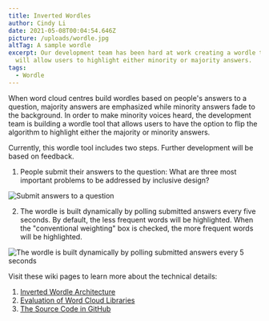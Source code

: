 ```yaml
---
title: Inverted Wordles
author: Cindy Li
date: 2021-05-08T00:04:54.646Z
picture: /uploads/wordle.jpg
altTag: A sample wordle
excerpt: Our development team has been hard at work creating a wordle tool that
  will allow users to highlight either minority or majority answers.
tags:
  - Wordle
---
```

When word cloud centres build wordles based on people's answers to a question, majority answers are emphasized while minority answers fade to the background. In order to make minority voices heard, the development team is building a wordle tool that allows users to have the option to flip the algorithm to highlight either the majority or minority answers.

Currently, this wordle tool includes two steps. Further development will be based on feedback.

1. People submit their answers to the question: What are three most important problems to be addressed by inclusive design?

![Submit answers to a question](/uploads/question.png)

2. The wordle is built dynamically by polling submitted answers every five seconds. By default, the less frequent words will be highlighted. When the "conventional weighting" box is checked, the more frequent words will be highlighted.

![The wordle is built dynamically by polling submitted answers every 5 seconds](/uploads/wordle.jpg)

Visit these wiki pages to learn more about the technical details:

1. [Inverted Wordle Architecture](https://wiki.fluidproject.org/display/fluid/Inverted+Wordles+Architecture)
2. [Evaluation of Word Cloud Libraries](https://wiki.fluidproject.org/display/fluid/Evaluation+of+word+cloud+libraries)
3. [The Source Code in GitHub](https://github.com/inclusive-design/inverted-wordles/)